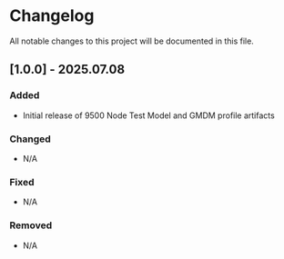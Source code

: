 # Changelog

All notable changes to this project will be documented in this file.

## [1.0.0] - 2025.07.08

### Added
- Initial release of 9500 Node Test Model and GMDM profile artifacts

### Changed
- N/A

### Fixed
- N/A

### Removed
- N/A

